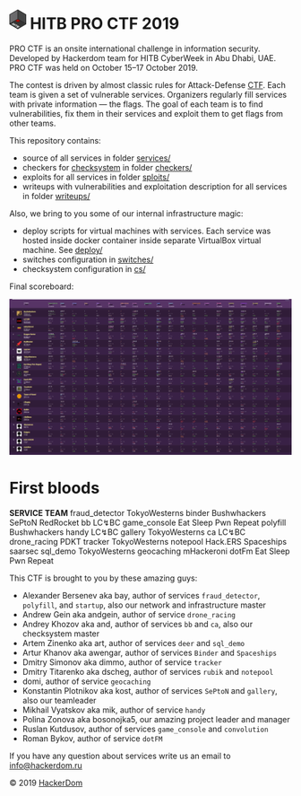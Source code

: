 # <img src="static/hitb-logo.png" width="30" height="35"> HITB PRO CTF 2019

PRO CTF is an onsite international challenge in information security. Developed by Hackerdom team for HITB CyberWeek in Abu Dhabi, UAE. PRO CTF was held on October 15–17 October 2019.

The contest is driven by almost classic rules for Attack-Defense [CTF](https://en.wikipedia.org/wiki/Capture_the_flag#Computer_security). Each team is given a set of vulnerable services.
Organizers regularly fill services with private information — the flags.
The goal of each team is to find vulnerabilities, fix them in their services and exploit them to get flags from other teams.

This repository contains:

* source of all services in folder [services/](https://github.com/HackerDom/proctf-2019/tree/master/services/)
* checkers for [checksystem](https://github.com/Hackerdom/checksystem) in folder [checkers/](checkers/)
* exploits for all services in folder [sploits/](https://github.com/HackerDom/proctf-2019/tree/master/sploits/)
* writeups with vulnerabilities and exploitation description for all services in folder [writeups/](https://github.com/HackerDom/proctf-2019/tree/master/writeups/)

Also, we bring to you some of our internal infrastructure magic:
* deploy scripts for virtual machines with services. Each service was hosted inside docker container inside separate VirtualBox virtual machine. See [deploy/](https://github.com/HackerDom/proctf-2019/tree/master/deploy/)
* switches configuration in [switches/](https://github.com/HackerDom/proctf-2019/tree/master/switches/)
* checksystem configuration in [cs/](https://github.com/HackerDom/proctf-2019/tree/master/cs/)

Final scoreboard:

<img src="static/scoreboard.png" alt="Final scoreboard">

# First bloods

**SERVICE         TEAM**
fraud\_detector  TokyoWesterns
binder          Bushwhackers
SePtoN          RedRocket
bb              LC↯BC
game\_console    Eat Sleep Pwn Repeat
polyfill        Bushwhackers
handy           LC↯BC
gallery         TokyoWesterns 
ca              LC↯BC
drone\_racing    PDKT
tracker         TokyoWesterns
notepool        Hack.ERS 
Spaceships      saarsec
sql\_demo        TokyoWesterns
geocaching      mHackeroni
dotFm           Eat Sleep Pwn Repeat

This CTF is brought to you by these amazing guys:

* Alexander Bersenev aka bay, author of services `fraud_detector`, `polyfill`, and `startup`, also our network and infrastructure master
* Andrew Gein aka andgein, author of service `drone_racing`
* Andrey Khozov aka and, author of services `bb` and `ca`, also our checksystem master
* Artem Zinenko aka art, author of services `deer` and `sql_demo`
* Artur Khanov aka awengar, author of services `Binder` and `Spaceships`
* Dmitry Simonov aka dimmo, author of service `tracker`
* Dmitry Titarenko aka dscheg, author of services `rubik` and `notepool`
* domi, author of service `geocaching`
* Konstantin Plotnikov aka kost, author of services `SePtoN` and `gallery`, also our teamleader
* Mikhail Vyatskov aka mik, author of service `handy`
* Polina Zonova aka bosonojka5, our amazing project leader and manager
* Ruslan Kutdusov, author of services `game_console` and `convolution`
* Roman Bykov, author of service `dotFM`

If you have any question about services write us an email to info@hackerdom.ru

© 2019 [HackerDom](http://hackerdom.ru)

